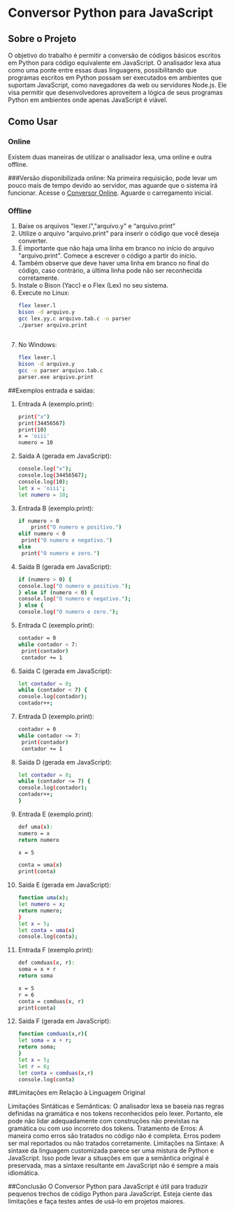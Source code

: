 # Conversor Python para JavaScript

## Sobre o Projeto
O objetivo do  trabalho é permitir a conversão de códigos básicos escritos em Python para código equivalente em JavaScript.
O analisador lexa atua como uma ponte entre essas duas linguagens, possibilitando que programas escritos em Python possam ser executados em ambientes que suportam JavaScript, como navegadores da web ou servidores Node.js.
Ele visa permitir que desenvolvedores aproveitem a lógica de seus programas Python em ambientes onde apenas JavaScript é viável.

## Como Usar
### Online
Existem duas maneiras de utilizar o analisador lexa, uma online e outra offline.

###Versão disponibilizada online: 
Na primeira requisição, pode levar um pouco mais de tempo devido ao servidor, mas aguarde que o sistema irá funcionar.
Acesse o [Conversor Online](https://conversor-codigo.onrender.com/). Aguarde o carregamento inicial.

### Offline
1. Baixe os arquivos "lexer.l","arquivo.y" e “arquivo.print”
2. Utilize o arquivo "arquivo.print" para inserir o código que você deseja converter.
3. É importante que não haja uma linha em branco no início do arquivo "arquivo.print". Comece a escrever o código a partir do início.
4. Também observe que deve haver uma linha em branco no final do código, caso contrário, a última linha pode não ser reconhecida corretamente.
5. Instale o Bison (Yacc) e o Flex (Lex) no seu sistema.
6. Execute no Linux:
   ```sh
   flex lexer.l
   bison -d arquivo.y
   gcc lex.yy.c arquivo.tab.c -o parser
   ./parser arquivo.print
  
7. No Windows:
   ```sh
   flex lexer.l
   bison -d arquivo.y
   gcc -o parser arquivo.tab.c
   parser.exe arquivo.print 

##Exemplos entrada e saidas:

1. Entrada A (exemplo.print):
   ```sh
   print("x")
   print(34456567)
   print(10)
   x = 'oiii'
   numero = 10

2. Saída A (gerada em JavaScript):
   ```sh
   console.log("x");
   console.log(34456567);
   console.log(10);
   let x = 'oiii';
   let numero = 10;

3. Entrada B (exemplo.print):
   ```sh
   if numero > 0
       print("O numero e positivo.")
   elif numero < 0
    print("O numero e negativo.")
   else
    print("O numero e zero.")  

4. Saída B (gerada em JavaScript):
   ```sh
   if (numero > 0) {
   console.log("O numero e positivo.");
   } else if (numero < 0) {
   console.log("O numero e negativo.");
   } else {
   console.log("O numero e zero.");

5. Entrada C (exemplo.print):
   ```sh
   contador = 0
   while contador < 7:
    print(contador)
    contador += 1

6. Saída C (gerada em JavaScript):
   ```sh
   let contador = 0;
   while (contador < 7) {
   console.log(contador);
   contador++;
   
7. Entrada D (exemplo.print):
   ```sh
   contador = 0
   while contador <= 7:
    print(contador)
    contador += 1
8. Saída D (gerada em JavaScript):
   ```sh
   let contador = 0;
   while (contador <= 7) {
   console.log(contador);
   contador++;
   }
9. Entrada E (exemplo.print):
    ```sh
    def uma(x):
    numero = x
    return numero

    x = 5

    conta = uma(x)
    print(conta)
    
10. Saída E (gerada em JavaScript):
    ```sh
    function uma(x);
    let numero = x;
    return numero;
    }
    let x = 5;
    let conta = uma(x)
    console.log(conta);

11. Entrada F (exemplo.print):
    ```sh
    def comduas(x, r):
    soma = x + r
    return soma

    x = 5
    r = 6
    conta = comduas(x, r)
    print(conta)
    
12. Saída F (gerada em JavaScript):
    ```sh
    function comduas(x,r){
    let soma = x + r;
    return soma;
    }
    let x = 5;
    let r = 6;
    let conta = comduas(x,r)
    console.log(conta)

##Limitações em Relação à Linguagem Original

Limitações Sintáticas e Semânticas: O analisador lexa se baseia nas regras definidas na gramática e nos tokens reconhecidos pelo lexer. Portanto, ele pode não lidar adequadamente com construções não previstas na gramática ou com uso incorreto dos tokens.
Tratamento de Erros: A maneira como erros são tratados no código não é completa. Erros podem ser mal reportados ou não tratados corretamente.
Limitações na Sintaxe: A sintaxe da linguagem customizada parece ser uma mistura de Python e JavaScript. Isso pode levar a situações em que a semântica original é preservada, mas a sintaxe resultante em JavaScript não é sempre a mais idiomática.

##Conclusão
O Conversor Python para JavaScript é útil para traduzir pequenos trechos de código Python para JavaScript. Esteja ciente das limitações e faça testes antes de usá-lo em projetos maiores.
